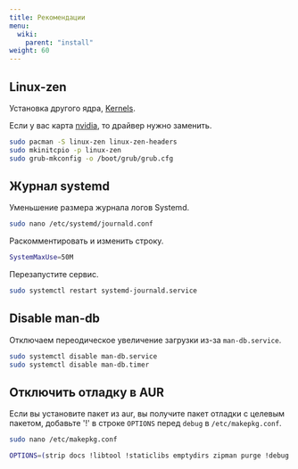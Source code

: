 ```yaml
---
title: Рекомендации
menu:
  wiki:
    parent: "install"
weight: 60
---
```


## Linux-zen

Установка другого ядра, [Kernels](https://wiki.archlinux.org/index.php/Kernels).

Если у вас карта [nvidia](https://wiki.archlinux.org/index.php/NVIDIA_(%D0%A0%D1%83%D1%81%D1%81%D0%BA%D0%B8%D0%B9)), то драйвер нужно заменить.

```bash
sudo pacman -S linux-zen linux-zen-headers
sudo mkinitcpio -p linux-zen
sudo grub-mkconfig -o /boot/grub/grub.cfg
```

## Журнал systemd

Уменьшение размера журнала логов Systemd.

```bash
sudo nano /etc/systemd/journald.conf
```

Раскомментировать и изменить строку.

```bash
SystemMaxUse=50M
```

Перезапустите сервис.

```bash
sudo systemctl restart systemd-journald.service
```

## Disable man-db

Отключаем переодическое увеличение загрузки из-за `man-db.service`.

```bash
sudo systemctl disable man-db.service
sudo systemctl disable man-db.timer
```

## Отключить отладку в AUR

Если вы установите пакет из aur, вы получите пакет отладки с целевым пакетом, добавьте '!' в строке `OPTIONS` перед `debug` в `/etc/makepkg.conf`.

```bash
sudo nano /etc/makepkg.conf

OPTIONS=(strip docs !libtool !staticlibs emptydirs zipman purge !debug lto)
```

